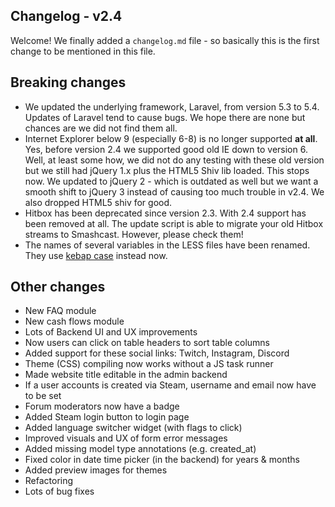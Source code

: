 ## Changelog - v2.4

Welcome! We finally added a `changelog.md` file - so basically this is the first change to be mentioned in this file.
 
## Breaking changes

- We updated the underlying framework, Laravel, from version 5.3 to 5.4. Updates of Laravel tend to cause bugs.
We hope there are none but chances are we did not find them all.
- Internet Explorer below 9 (especially 6-8) is no longer supported **at all**. 
Yes, before version 2.4 we supported good old IE down to version 6. 
Well, at least some how, we did not do any testing with these old version but we still had jQuery 1.x 
plus the HTML5 Shiv lib loaded. This stops now. We updated to jQuery 2 - which is outdated as well 
but we want a smooth shift to jQuery 3 instead of causing too much trouble in v2.4. 
We also dropped HTML5 shiv for good.
- Hitbox has been deprecated since version 2.3. With 2.4 support has been removed at all. 
The update script is able to migrate your old Hitbox streams to Smashcast. However, please check them!
- The names of several variables in the LESS files have been renamed. 
They use [kebap case](http://wiki.c2.com/?KebabCase) instead now.

## Other changes

- New FAQ module
- New cash flows module
- Lots of Backend UI and UX improvements
- Now users can click on table headers to sort table columns
- Added support for these social links: Twitch, Instagram, Discord
- Theme (CSS) compiling now works without a JS task runner
- Made website title editable in the admin backend
- If a user accounts is created via Steam, username and email now have to be set
- Forum moderators now have a badge
- Added Steam login button to login page
- Added language switcher widget (with flags to click)
- Improved visuals and UX of form error messages
- Added missing model type annotations (e.g. created_at)
- Fixed color in date time picker (in the backend) for years & months
- Added preview images for themes
- Refactoring
- Lots of bug fixes